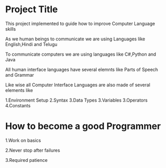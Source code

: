 Project Title
======================
This project implemented to guide how to improve Computer Language skills

As we human beings to communicate we are using Languages like English,Hindi and Telugu

To communicate computers we are using languages like C#,Python and Java

All human interface languages have several elemnts like Parts of Speech and Grammar

Like wise all Computer Interface Languages are also made of several elements like

1.Environment Setup
2.Syntax
3.Data Types
3.Variables
3.Operators
4.Constants

How to become a good Programmer
=================================
1.Work on basics

2.Never stop after failures

3.Required patience


